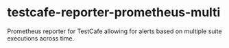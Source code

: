 # testcafe-reporter-prometheus-multi
Prometheus reporter for TestCafe allowing for alerts based on multiple suite executions across time.
